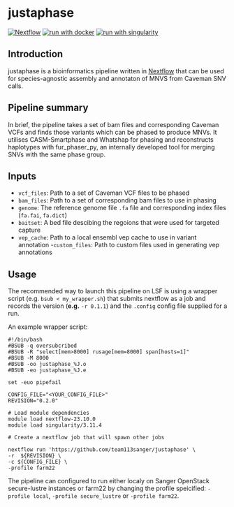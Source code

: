 # justaphase
[![Nextflow](https://img.shields.io/badge/nextflow%20DSL2-%E2%89%A522.04.5-23aa62.svg?labelColor=000000)](https://www.nextflow.io/)
[![run with docker](https://img.shields.io/badge/run%20with-docker-0db7ed?labelColor=000000&logo=docker)](https://www.docker.com/)
[![run with singularity](https://img.shields.io/badge/run%20with-singularity-1d355c.svg?labelColor=000000)](https://sylabs.io/docs/)

## Introduction

justaphase is a bioinformatics pipeline written in [Nextflow](http://www.nextflow.io) that can be used for species-agnostic assembly and annotaton of MNVS from Caveman SNV calls. 

## Pipeline summary

In brief, the pipeline takes a set of bam files and corresponding Caveman VCFs and finds those variants which can be phased to produce MNVs. It utilises CASM-Smartphase and Whatshap for phasing and reconstructs haplotypes with fur_phaser_py, an internally developed tool for merging SNVs with the same phase group.

## Inputs 
- `vcf_files`: Path to a set of Caveman VCF files to be phased
- `bam_files`: Path to a set of corresponding bam files to use in phasing
- `genome`: The reference genome file `.fa` file and corresponding index files (`fa.fai`, `fa.dict`)
- `baitset`: A bed file descibing the regoions that were used for targeted capture 
- `vep_cache`: Path to a local ensembl vep cache to use in variant annotation
-`custom_files`: Path to custom files used in generating vep annotations


## Usage 

The recommended way to launch this pipeline on LSF is using a wrapper script (e.g. `bsub < my_wrapper.sh`) that submits nextflow as a job and records the version (**e.g.** `-r 0.1.1`)  and the `.config` config file supplied for a run.

An example wrapper script:
```
#!/bin/bash
#BSUB -q oversubcribed
#BSUB -R "select[mem>8000] rusage[mem=8000] span[hosts=1]"
#BSUB -M 8000
#BSUB -oo justaphase_%J.o
#BSUB -eo justaphase_%J.e

set -euo pipefail

CONFIG_FILE="<YOUR_CONFIG_FILE>"
REVISION="0.2.0"

# Load module dependencies
module load nextflow-23.10.0
module load singularity/3.11.4

# Create a nextflow job that will spawn other jobs

nextflow run 'https://github.com/team113sanger/justaphase' \
-r  ${REVISION} \
-c ${CONFIG_FILE} \
-profile farm22 
```

The pipeline can configured to run either localy on Sanger OpenStack secure-lustre instances or farm22 by changing the profile speicified:
`-profile local`, `-profile secure_lustre` or `-profile farm22`. 



